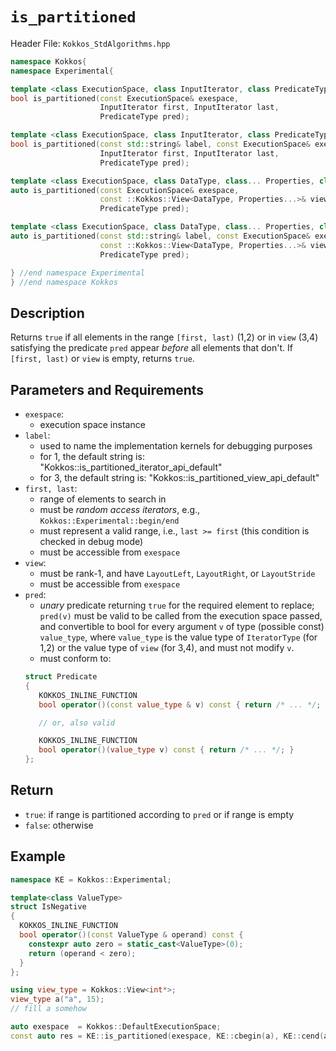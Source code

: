 
# `is_partitioned`

Header File: `Kokkos_StdAlgorithms.hpp`

```c++
namespace Kokkos{
namespace Experimental{

template <class ExecutionSpace, class InputIterator, class PredicateType>
bool is_partitioned(const ExecutionSpace& exespace,                              (1)
                    InputIterator first, InputIterator last,
                    PredicateType pred);

template <class ExecutionSpace, class InputIterator, class PredicateType>
bool is_partitioned(const std::string& label, const ExecutionSpace& exespace,    (2)
                    InputIterator first, InputIterator last,
                    PredicateType pred);

template <class ExecutionSpace, class DataType, class... Properties, class PredicateType>
auto is_partitioned(const ExecutionSpace& exespace,
                    const ::Kokkos::View<DataType, Properties...>& view,         (3)
                    PredicateType pred);

template <class ExecutionSpace, class DataType, class... Properties, class PredicateType>
auto is_partitioned(const std::string& label, const ExecutionSpace& exespace,
                    const ::Kokkos::View<DataType, Properties...>& view,         (4)
                    PredicateType pred);

} //end namespace Experimental
} //end namespace Kokkos
```

## Description

Returns `true` if all elements in the range `[first, last)` (1,2) or in
`view` (3,4) satisfying the predicate `pred` appear *before* all elements that don't.
If `[first, last)` or `view` is empty, returns `true`.

## Parameters and Requirements

- `exespace`:
  - execution space instance
- `label`:
  - used to name the implementation kernels for debugging purposes
  - for 1, the default string is: "Kokkos::is_partitioned_iterator_api_default"
  - for 3, the default string is: "Kokkos::is_partitioned_view_api_default"
- `first, last`:
  - range of elements to search in
  - must be *random access iterators*, e.g., `Kokkos::Experimental::begin/end`
  - must represent a valid range, i.e., `last >= first` (this condition is checked in debug mode)
  - must be accessible from `exespace`
- `view`:
  - must be rank-1, and have `LayoutLeft`, `LayoutRight`, or `LayoutStride`
  - must be accessible from `exespace`
- `pred`:
  - *unary* predicate returning `true` for the required element to replace; `pred(v)`
  must be valid to be called from the execution space passed, and convertible to bool for every
  argument `v` of type (possible const) `value_type`, where `value_type`
  is the value type of `IteratorType` (for 1,2) or the value type of `view` (for 3,4),
  and must not modify `v`.
  - must conform to:
  ```c++
  struct Predicate
  {
     KOKKOS_INLINE_FUNCTION
     bool operator()(const value_type & v) const { return /* ... */; }

     // or, also valid

     KOKKOS_INLINE_FUNCTION
     bool operator()(value_type v) const { return /* ... */; }
  };
  ```

## Return

- `true`: if range is partitioned according to `pred` or if range is empty
- `false`: otherwise

## Example
```c++
namespace KE = Kokkos::Experimental;

template<class ValueType>
struct IsNegative
{
  KOKKOS_INLINE_FUNCTION
  bool operator()(const ValueType & operand) const {
    constexpr auto zero = static_cast<ValueType>(0);
    return (operand < zero);
  }
};

using view_type = Kokkos::View<int*>;
view_type a("a", 15);
// fill a somehow

auto exespace  = Kokkos::DefaultExecutionSpace;
const auto res = KE::is_partitioned(exespace, KE::cbegin(a), KE::cend(a), IsNegative<int>());
```
